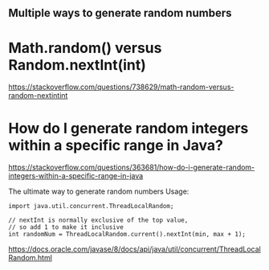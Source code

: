 Multiple ways to generate random numbers
----

# Math.random() versus Random.nextInt(int)
https://stackoverflow.com/questions/738629/math-random-versus-random-nextintint

# How do I generate random integers within a specific range in Java?
https://stackoverflow.com/questions/363681/how-do-i-generate-random-integers-within-a-specific-range-in-java


The ultimate way to generate random numbers
Usage:
~~~~
import java.util.concurrent.ThreadLocalRandom;

// nextInt is normally exclusive of the top value,
// so add 1 to make it inclusive
int randomNum = ThreadLocalRandom.current().nextInt(min, max + 1);
~~~~

https://docs.oracle.com/javase/8/docs/api/java/util/concurrent/ThreadLocalRandom.html